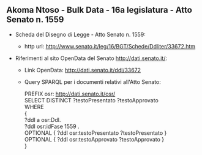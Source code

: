 ## Akoma Ntoso - Bulk Data - 16a legislatura - Atto Senato n. 1559 ##

* Scheda del Disegno di Legge - Atto Senato n. 1559:
	* http url: http://www.senato.it/leg/16/BGT/Schede/Ddliter/33672.htm

* Riferimenti al sito OpenData del Senato http://dati.senato.it/:
	* Link OpenData: http://dati.senato.it/ddl/33672
	* Query SPARQL per i documenti relativi all'Atto Senato:

        PREFIX osr: <http://dati.senato.it/osr/>  
		SELECT DISTINCT ?testoPresentato ?testoApprovato  
		WHERE  
		{  
		    ?ddl a osr:Ddl.  
		    ?ddl osr:idFase 1559 .  
		    OPTIONAL { ?ddl osr:testoPresentato ?testoPresentato }  
		    OPTIONAL { ?ddl osr:testoApprovato ?testoApprovato }  
		}
		